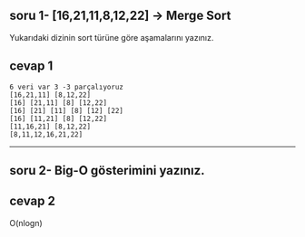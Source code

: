 ## soru 1- [16,21,11,8,12,22] -> Merge Sort
Yukarıdaki dizinin sort türüne göre aşamalarını yazınız.


##  cevap 1 
```  
6 veri var 3 -3 parçalıyoruz
[16,21,11] [8,12,22]
[16] [21,11] [8] [12,22]
[16] [21] [11] [8] [12] [22]
[16] [11,21] [8] [12,22]
[11,16,21] [8,12,22]
[8,11,12,16,21,22]

``` 

---

##  soru 2- Big-O gösterimini yazınız. 
##  cevap 2 
O(nlogn)